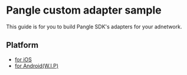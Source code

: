 # Pangle custom adapter sample

This guide is for you to build Pangle SDK's adapters for your adnetwork.

## Platform

- [for iOS](iOS)
- [for Android(W.I.P)](Android)
